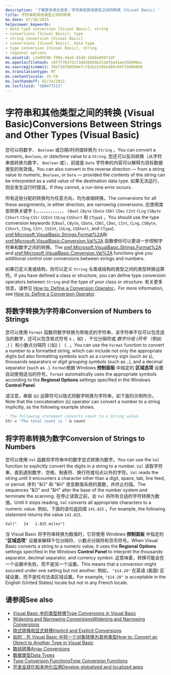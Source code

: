 ```yaml
---
description: '了解更多相关信息：字符串和其他类型之间的转换 (Visual Basic) '
title: 字符串和其他类型之间的转换
ms.date: 07/20/2015
helpviewer_keywords:
- data type conversion [Visual Basic], string
- conversions [Visual Basic], type
- string conversion [Visual Basic]
- conversions [Visual Basic], data type
- type conversion [Visual Basic], string
- regional options
ms.assetid: c3a99596-f09a-44a5-81dd-1b89a094f1df
ms.openlocfilehash: c0f7f7637d173d039d58b2516fba41ae55b990ac
ms.sourcegitcommit: 10e719780594efc781b15295e499c66f316068b8
ms.translationtype: MT
ms.contentlocale: zh-CN
ms.lasthandoff: 02/14/2021
ms.locfileid: "100477211"
---
```

# <a name="conversions-between-strings-and-other-types-visual-basic"></a><span data-ttu-id="5bb89-103">字符串和其他类型之间的转换 (Visual Basic)</span><span class="sxs-lookup"><span data-stu-id="5bb89-103">Conversions Between Strings and Other Types (Visual Basic)</span></span>

<span data-ttu-id="5bb89-104">您可以将数字、 `Boolean` 或日期/时间值转换为 `String` 。</span><span class="sxs-lookup"><span data-stu-id="5bb89-104">You can convert a numeric, `Boolean`, or date/time value to a `String`.</span></span> <span data-ttu-id="5bb89-105">您还可以反向转换（从字符串值转换为数字， `Boolean` 或），前提是 `Date` 字符串的内容可以解释为目标数据类型的有效值。</span><span class="sxs-lookup"><span data-stu-id="5bb89-105">You can also convert in the reverse direction — from a string value to numeric, `Boolean`, or `Date` — provided the contents of the string can be interpreted as a valid value of the destination data type.</span></span> <span data-ttu-id="5bb89-106">如果无法运行，则会发生运行时错误。</span><span class="sxs-lookup"><span data-stu-id="5bb89-106">If they cannot, a run-time error occurs.</span></span>  
  
 <span data-ttu-id="5bb89-107">所有这些分配的转换均为任意方向，均为收缩转换。</span><span class="sxs-lookup"><span data-stu-id="5bb89-107">The conversions for all these assignments, in either direction, are narrowing conversions.</span></span> <span data-ttu-id="5bb89-108">应使用类型转换关键字 (、、、、、、、、、、、、、 `CBool` `CByte` `CDate` `CDbl` `CDec` `CInt` `CLng` `CSByte` `CShort` `CSng` `CStr` `CUInt` `CULng` `CUShort` 和 `CType`) 。</span><span class="sxs-lookup"><span data-stu-id="5bb89-108">You should use the type conversion keywords (`CBool`, `CByte`, `CDate`, `CDbl`, `CDec`, `CInt`, `CLng`, `CSByte`, `CShort`, `CSng`, `CStr`, `CUInt`, `CULng`, `CUShort`, and `CType`).</span></span> <span data-ttu-id="5bb89-109"><xref:Microsoft.VisualBasic.Strings.Format%2A>和 <xref:Microsoft.VisualBasic.Conversion.Val%2A> 函数使你可以更进一步控制字符串和数字之间的转换。</span><span class="sxs-lookup"><span data-stu-id="5bb89-109">The <xref:Microsoft.VisualBasic.Strings.Format%2A> and <xref:Microsoft.VisualBasic.Conversion.Val%2A> functions give you additional control over conversions between strings and numbers.</span></span>  
  
 <span data-ttu-id="5bb89-110">如果已定义类或结构，则可以定义 `String` 与类或结构的类型之间的类型转换运算符。</span><span class="sxs-lookup"><span data-stu-id="5bb89-110">If you have defined a class or structure, you can define type conversion operators between `String` and the type of your class or structure.</span></span> <span data-ttu-id="5bb89-111">有关更多信息，请参见 [How to: Define a Conversion Operator](../procedures/how-to-define-a-conversion-operator.md)。</span><span class="sxs-lookup"><span data-stu-id="5bb89-111">For more information, see [How to: Define a Conversion Operator](../procedures/how-to-define-a-conversion-operator.md).</span></span>  
  
## <a name="conversion-of-numbers-to-strings"></a><span data-ttu-id="5bb89-112">将数字转换为字符串</span><span class="sxs-lookup"><span data-stu-id="5bb89-112">Conversion of Numbers to Strings</span></span>  

 <span data-ttu-id="5bb89-113">您可以使用 `Format` 函数将数字转换为带格式的字符串，该字符串不仅可以包含适当的数字，还可以包含格式符号 `$` ，如) 、千位分隔符或 *数字分组 (符号* （例如 `,`) ）和小数点分隔符 (（如) ） (`.` 。</span><span class="sxs-lookup"><span data-stu-id="5bb89-113">You can use the `Format` function to convert a number to a formatted string, which can include not only the appropriate digits but also formatting symbols such as a currency sign (such as `$`), thousands separators or *digit grouping symbols* (such as `,`), and a decimal separator (such as `.`).</span></span> <span data-ttu-id="5bb89-114">`Format`根据 Windows **控制面板** 中指定的 **区域选项** 设置自动使用适当的符号。</span><span class="sxs-lookup"><span data-stu-id="5bb89-114">`Format` automatically uses the appropriate symbols according to the **Regional Options** settings specified in the Windows **Control Panel**.</span></span>  
  
 <span data-ttu-id="5bb89-115">请注意，串联 (`&`) 运算符可以隐式将数字转换为字符串，如下面的示例所示。</span><span class="sxs-lookup"><span data-stu-id="5bb89-115">Note that the concatenation (`&`) operator can convert a number to a string implicitly, as the following example shows.</span></span>  
  
```vb  
' The following statement converts count to a String value.  
Str = "The total count is " & count  
```  
  
## <a name="conversion-of-strings-to-numbers"></a><span data-ttu-id="5bb89-116">将字符串转换为数字</span><span class="sxs-lookup"><span data-stu-id="5bb89-116">Conversion of Strings to Numbers</span></span>  

 <span data-ttu-id="5bb89-117">您可以使用 `Val` 函数将字符串中的数字显式转换为数字。</span><span class="sxs-lookup"><span data-stu-id="5bb89-117">You can use the `Val` function to explicitly convert the digits in a string to a number.</span></span> <span data-ttu-id="5bb89-118">`Val` 读取字符串，直到遇到数字、空格、制表符、换行符或句点以外的字符。</span><span class="sxs-lookup"><span data-stu-id="5bb89-118">`Val` reads the string until it encounters a character other than a digit, space, tab, line feed, or period.</span></span> <span data-ttu-id="5bb89-119">序列 "&O" 和 "&H" 改变数值系统的基数，并终止扫描。</span><span class="sxs-lookup"><span data-stu-id="5bb89-119">The sequences "&O" and "&H" alter the base of the number system and terminate the scanning.</span></span> <span data-ttu-id="5bb89-120">在停止读取之前，会 `Val` 将所有合适的字符转换为数值。</span><span class="sxs-lookup"><span data-stu-id="5bb89-120">Until it stops reading, `Val` converts all appropriate characters to a numeric value.</span></span> <span data-ttu-id="5bb89-121">例如，下面的语句返回值 `141.825` 。</span><span class="sxs-lookup"><span data-stu-id="5bb89-121">For example, the following statement returns the value `141.825`.</span></span>  
  
 `Val("   14   1.825 miles")`  
  
 <span data-ttu-id="5bb89-122">当 Visual Basic 将字符串转换为数值时，它将使用 Windows **控制面板** 中指定的 "**区域选项**" 设置来解释千位分隔符、小数点分隔符和货币符号。</span><span class="sxs-lookup"><span data-stu-id="5bb89-122">When Visual Basic converts a string to a numeric value, it uses the **Regional Options** settings specified in the Windows **Control Panel** to interpret the thousands separator, decimal separator, and currency symbol.</span></span> <span data-ttu-id="5bb89-123">这意味着，转换可能会在一个设置中失败，而不是另一个设置。</span><span class="sxs-lookup"><span data-stu-id="5bb89-123">This means that a conversion might succeed under one setting but not another.</span></span> <span data-ttu-id="5bb89-124">例如， `"$14.20"` 在英语 (美国) 区域设置，而不是任何法语区域设置。</span><span class="sxs-lookup"><span data-stu-id="5bb89-124">For example, `"$14.20"` is acceptable in the English (United States) locale but not in any French locale.</span></span>  
  
## <a name="see-also"></a><span data-ttu-id="5bb89-125">请参阅</span><span class="sxs-lookup"><span data-stu-id="5bb89-125">See also</span></span>

- [<span data-ttu-id="5bb89-126">Visual Basic 中的类型转换</span><span class="sxs-lookup"><span data-stu-id="5bb89-126">Type Conversions in Visual Basic</span></span>](type-conversions.md)
- [<span data-ttu-id="5bb89-127">Widening and Narrowing Conversions</span><span class="sxs-lookup"><span data-stu-id="5bb89-127">Widening and Narrowing Conversions</span></span>](widening-and-narrowing-conversions.md)
- [<span data-ttu-id="5bb89-128">隐式转换和显式转换</span><span class="sxs-lookup"><span data-stu-id="5bb89-128">Implicit and Explicit Conversions</span></span>](implicit-and-explicit-conversions.md)
- [<span data-ttu-id="5bb89-129">如何：在 Visual Basic 中将一个对象转换为其他类型</span><span class="sxs-lookup"><span data-stu-id="5bb89-129">How to: Convert an Object to Another Type in Visual Basic</span></span>](how-to-convert-an-object-to-another-type.md)
- [<span data-ttu-id="5bb89-130">数组转换</span><span class="sxs-lookup"><span data-stu-id="5bb89-130">Array Conversions</span></span>](array-conversions.md)
- [<span data-ttu-id="5bb89-131">数据类型</span><span class="sxs-lookup"><span data-stu-id="5bb89-131">Data Types</span></span>](../../../language-reference/data-types/index.md)
- [<span data-ttu-id="5bb89-132">Type Conversion Functions</span><span class="sxs-lookup"><span data-stu-id="5bb89-132">Type Conversion Functions</span></span>](../../../language-reference/functions/type-conversion-functions.md)
- [<span data-ttu-id="5bb89-133">开发全球化和本地化应用</span><span class="sxs-lookup"><span data-stu-id="5bb89-133">Develop globalized and localized apps</span></span>](/visualstudio/ide/globalizing-and-localizing-applications)
